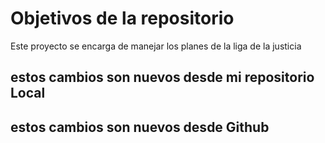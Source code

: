 # Objetivos de la repositorio

Este proyecto se encarga de manejar los planes de la liga de la justicia


## estos cambios son nuevos desde mi repositorio Local
## estos cambios son nuevos desde Github




